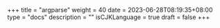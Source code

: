 +++
title = "argparse"
weight = 40
date = 2023-06-28T08:19:35+08:00
type = "docs"
description = ""
isCJKLanguage = true
draft = false
+++